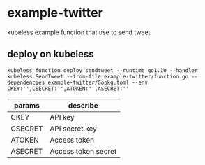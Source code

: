 # example-twitter
kubeless example function that use to send tweet

## deploy on kubeless

```shell
kubeless function deploy sendtweet --runtime go1.10 --handler kubeless.SendTweet --from-file example-twitter/function.go --dependencies example-twitter/Gopkg.toml --env CKEY:'',CSECRET:'',ATOKEN:'',ASECRET:''
```

| params | describe |
| --- | --- |
| CKEY | API key |
| CSECRET | API secret key |
| ATOKEN | Access token |
| ASECRET | Access token secret |
